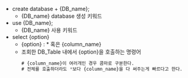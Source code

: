 - create database + {DB_name};
  - {DB_name} database 생성 키워드
- use {DB_name};
  - {DB_name} 사용 키워드
- select {option}
  - {option} : * 혹은 {column_name}
  - 조회한 DB_Table 내에서 {option}을 호출하는 명령어  
     ```sql
     # {column_name}이 여러개인 경우 콤마로 구분한다.  
     # 전체를 호출하더라도 *보다 {column_name}을 다 써주는게 빠르다고 한다.
     ``` 